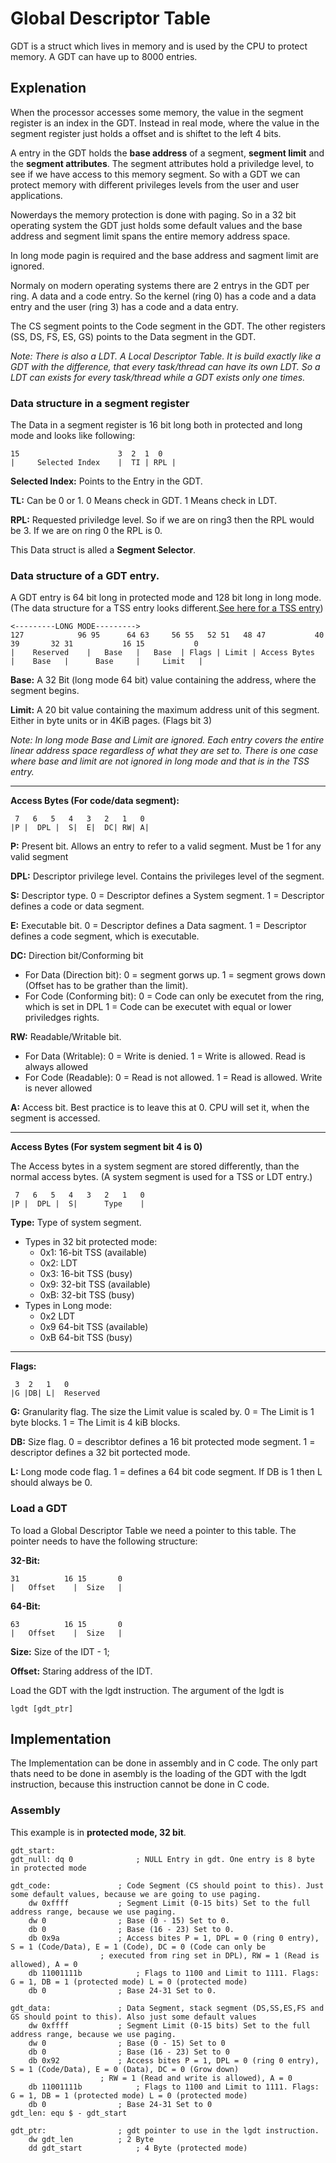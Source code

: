 # Global Descriptor Table
GDT is a struct which lives in memory and is used by the CPU to protect memory.
A GDT can have up to 8000 entries.

## Explenation
When the processor accesses some memory, the value in the segment register is an index in the GDT. Instead in real mode, where the value in the segment register just holds a offset and is shiftet to the left 4 bits.

A entry in the GDT holds the **base address** of a segment, **segment limit** and the **segment attributes**. 
The segment attributes hold a priviledge level, to see if we have access to this memory segment. So with a GDT we can protect memory with different privileges levels from the user and user applications. 

Nowerdays the memory protection is done with paging. So in a 32 bit operating system the GDT just holds some default values and the base address and segment limit spans the entire memory address space.

In long mode pagin is required and the base address and sagment limit are ignored.

Normaly on modern operating systems there are 2 entrys in the GDT per ring. A data and a code entry. So the kernel (ring 0) has a code and a data entry and the user (ring 3) has a code and a data entry.

The CS segment points to the Code segment in the GDT. 
The other registers (SS, DS, FS, ES, GS) points to the Data segment in the GDT.

*Note: There is also a LDT. A Local Descriptor Table. It is build exactly like a GDT with the difference, that every task/thread can have its own LDT. So a LDT can exists for every task/thread while a GDT exists only one times.*

### Data structure in a segment register
The Data in a segment register is 16 bit long both in protected and long mode and looks like following:
```
15                      3  2  1  0
|     Selected Index    |  TI | RPL |
```
**Selected Index:** Points to the Entry in the GDT.

**TL:** Can be 0 or 1. 0 Means check in GDT. 1 Means check in LDT.

**RPL:** Requested priviledge level. So if we are on ring3 then the RPL would be 3. If we are on ring 0 the RPL is 0.

This Data struct is alled a **Segment Selector**.

### Data structure of a GDT entry.
A GDT entry is 64 bit long in protected mode and 128 bit long in long mode.
(The data structure for a TSS entry looks different.[See here for a TSS entry](Tss.md))
```
<---------LONG MODE---------> 
127            96 95      64 63     56 55   52 51   48 47           40 39       32 31           16 15           0
|    Reserved    |   Base   |   Base  | Flags | Limit | Access Bytes  |    Base   |      Base     |     Limit   |
```
**Base:** A 32 Bit (long mode 64 bit) value containing the address, where the segment begins.

**Limit:** A 20 bit value containing the maximum address unit of this segment. Either in byte units or in 4KiB pages. (Flags bit 3)

*Note: In long mode Base and Limit are ignored. Each entry covers the entire linear address space regardless of what they are set to. There is one case where base and limit are not ignored in long mode and that is in the TSS entry.*

---
**Access Bytes (For code/data segment):**
```
 7   6   5   4   3   2   1   0
|P |  DPL |  S|  E|  DC| RW| A|
```
**P:** Present bit. Allows an entry to refer to a valid segment. Must be 1 for any valid segment

**DPL:** Descriptor privilege level. Contains the privileges level of the segment.

**S:** Descriptor type. 0 = Descriptor defines a System segment. 1 = Descriptor defines a code or data segment.

**E:** Executable bit. 0 = Descriptor defines a Data sagment. 1 = Descriptor defines a code segment, which is executable.

**DC:** Direction bit/Conforming bit
- For Data (Direction bit): 0 = segment gorws up. 1 = segment grows down (Offset has to be grather than the limit).
- For Code (Conforming bit): 0 = Code can only be executet from the ring, which is set in DPL 1 = Code can be executet with equal or lower priviledges rights.

**RW:** Readable/Writable bit.
- For Data (Writable): 0 = Write is denied. 1 = Write is allowed. Read is always allowed
- For Code (Readable): 0 = Read is not allowed. 1 = Read is allowed. Write is never allowed

**A:** Access bit. Best practice is to leave this at 0. CPU will set it, when the segment is accessed.

---
**Access Bytes (For system segment bit 4 is 0)**

The Access bytes in a system segment are stored differently, than the normal access bytes. (A system segment is used for a TSS or LDT entry.)
```
 7   6   5   4   3   2   1   0
|P |  DPL |  S|      Type    |
```
**Type:** Type of system segment.
- Types in 32 bit protected mode:
    - 0x1: 16-bit TSS (available)
    - 0x2: LDT
    - 0x3: 16-bit TSS (busy)
    - 0x9: 32-bit TSS (available)
    - 0xB: 32-bit TSS (busy)
- Types in Long mode:
    - 0x2 LDT
    - 0x9 64-bit TSS (available)
    - 0xB 64-bit TSS (busy)

---
**Flags:**
```
 3  2   1   0
|G |DB| L|  Reserved
 ```
**G:** Granularity flag. The size the Limit value is scaled by. 0 = The Limit is 1 byte blocks. 1 = The Limit is 4 kiB blocks.

**DB:** Size flag. 0 = describtor defines a 16 bit protected mode segment. 1 = descriptor defines a 32 bit portected mode.

**L:** Long mode code flag. 1 = defines a 64 bit code segment. If DB is 1 then L should always be 0.

### Load a GDT
To load a Global Descriptor Table we need a pointer to this table.
The pointer needs to have the following structure:

**32-Bit:**
```
31          16 15       0
|   Offset    |  Size   |
```

**64-Bit:**
```
63          16 15       0
|   Offset    |  Size   |
```

**Size:** Size of the IDT - 1;

**Offset:** Staring address of the IDT.

Load the GDT with the lgdt instruction. The argument of the lgdt is 
``` assembly
lgdt [gdt_ptr]
```

## Implementation
The Implementation can be done in assembly and in C code. 
The only part thats need to be done in asembly is the loading of the GDT with the lgdt instruction, because this instruction cannot be done in C code.

### Assembly
This example is in **protected mode, 32 bit**.
``` assembly
gdt_start:
gdt_null: dq 0 				; NULL Entry in gdt. One entry is 8 byte in protected mode

gdt_code:		 		; Code Segment (CS should point to this). Just some default values, because we are going to use paging.
	dw 0xffff			; Segment Limit (0-15 bits) Set to the full address range, because we use paging.
	dw 0				; Base (0 - 15) Set to 0.
	db 0				; Base (16 - 23) Set to 0.
	db 0x9a				; Access bites P = 1, DPL = 0 (ring 0 entry), S = 1 (Code/Data), E = 1 (Code), DC = 0 (Code can only be
					; executed from ring set in DPL), RW = 1 (Read is allowed), A = 0  
	db 11001111b			; Flags to 1100 and Limit to 1111. Flags: G = 1, DB = 1 (protected mode) L = 0 (protected mode)
	db 0				; Base 24-31 Set to 0.

gdt_data:				; Data Segment, stack segment (DS,SS,ES,FS and GS should point to this). Also just some default values
	dw 0xffff			; Segment Limit (0-15 bits) Set to the full address range, because we use paging.
	dw 0				; Base (0 - 15) Set to 0
	db 0				; Base (16 - 23) Set to 0
	db 0x92				; Access bites P = 1, DPL = 0 (ring 0 entry), S = 1 (Code/Data), E = 0 (Data), DC = 0 (Grow down)
					; RW = 1 (Read and write is allowed), A = 0  
	db 11001111b			; Flags to 1100 and Limit to 1111. Flags: G = 1, DB = 1 (protected mode) L = 0 (protected mode)
	db 0				; Base 24-31 Set to 0
gdt_len: equ $ - gdt_start

gdt_ptr:				; gdt pointer to use in the lgdt instruction.
	dw gdt_len			; 2 Byte
	dd gdt_start			; 4 Byte (protected mode)
```